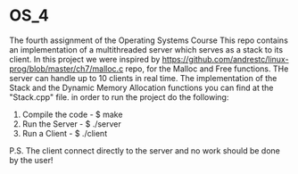 # OS_4
The fourth assignment of the Operating Systems Course
This repo contains an implementation of a multithreaded server which serves as a stack to its client.
In this project we were inspired by https://github.com/andrestc/linux-prog/blob/master/ch7/malloc.c repo,
for the Malloc and Free functions.
THe server can handle up to 10 clients in real time.
The implementation of the Stack and the Dynamic Memory Allocation functions you can find at the "Stack.cpp" file.
in order to run the project do the following:
1. Compile the code - $ make
2. Run the Server - $ ./server
3. Run a Client - $ ./client

P.S. The client connect directly to the server and no work should be done by the user!
